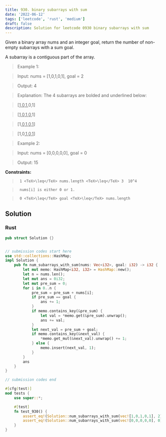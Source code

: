 ```yaml
---
title: 930. binary subarrays with sum
date: '2022-06-12'
tags: ['leetcode', 'rust', 'medium']
draft: false
description: Solution for leetcode 0930 binary subarrays with sum
---
```


 

  Given a binary array nums and an integer goal, return the number of non-empty subarrays with a sum goal.

  

  A subarray is a contiguous part of the array.

  

   

 >   Example 1:

  

  

 >   Input: nums <TeX>=</TeX> [1,0,1,0,1], goal <TeX>=</TeX> 2

 >   Output: 4

 >   Explanation: The 4 subarrays are bolded and underlined below:

 >   [<u>1,0,1</u>,0,1]

 >   [<u>1,0,1,0</u>,1]

 >   [1,<u>0,1,0,1</u>]

 >   [1,0,<u>1,0,1</u>]

  

  

 >   Example 2:

  

  

 >   Input: nums <TeX>=</TeX> [0,0,0,0,0], goal <TeX>=</TeX> 0

 >   Output: 15

  

  

   

  **Constraints:**

  

  

 >   	1 <TeX>\leq</TeX> nums.length <TeX>\leq</TeX> 3  10^4

 >   	nums[i] is either 0 or 1.

 >   	0 <TeX>\leq</TeX> goal <TeX>\leq</TeX> nums.length


## Solution
### Rust
```rust
pub struct Solution {}


// submission codes start here
use std::collections::HashMap;
impl Solution {
    pub fn num_subarrays_with_sum(nums: Vec<i32>, goal: i32) -> i32 {
        let mut memo: HashMap<i32, i32> = HashMap::new();
        let n = nums.len();
        let mut ans = 0i32;
        let mut pre_sum = 0;
        for i in 0..n {
            pre_sum = pre_sum + nums[i];
            if pre_sum == goal {
                ans += 1;
            }
            if memo.contains_key(&pre_sum) {
                let val = *memo.get(&pre_sum).unwrap();
                ans += val;
            }
            let next_val = pre_sum + goal;
            if memo.contains_key(&next_val) {
                *memo.get_mut(&next_val).unwrap() += 1;
            } else {
                memo.insert(next_val, 1);
            }
        }
        ans
    }
}

// submission codes end

#[cfg(test)]
mod tests {
    use super::*;

    #[test]
    fn test_930() {
        assert_eq!(Solution::num_subarrays_with_sum(vec![1,0,1,0,1], 2), 4);
        assert_eq!(Solution::num_subarrays_with_sum(vec![0,0,0,0,0], 0), 15);
    }
}

```
